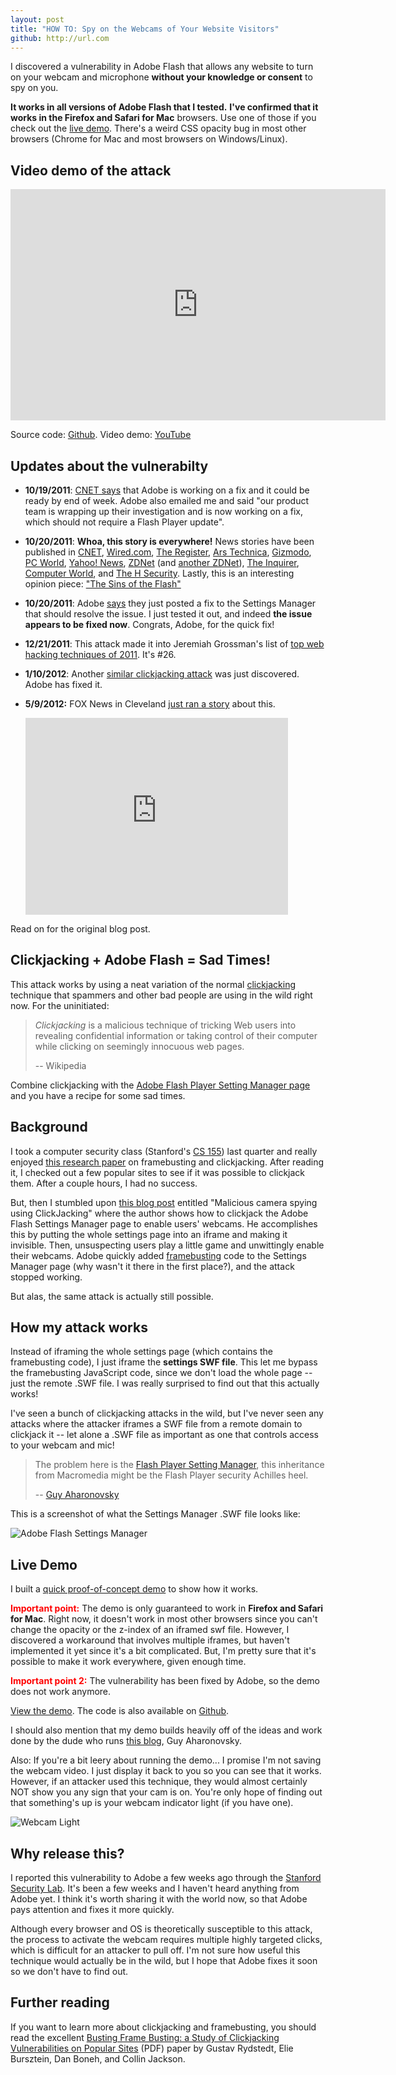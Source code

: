 ```yaml
---
layout: post
title: "HOW TO: Spy on the Webcams of Your Website Visitors"
github: http://url.com
---
```


I discovered a vulnerability in Adobe Flash that allows any website to turn on your webcam and microphone **without your knowledge or consent** to spy on you.

**It works in all versions of Adobe Flash that I tested.** **I've confirmed that it works in the Firefox and Safari for Mac** browsers. Use one of those if you check out the [live demo](/hacks/webcam-spy/). There's a weird CSS opacity bug in most other browsers (Chrome for Mac and most browsers on Windows/Linux).

## Video demo of the attack

<iframe width="600" height="370" src="http://www.youtube.com/embed/-LbvglVj8Ho?hd=1" frameborder="0" allowfullscreen></iframe>

Source code: [Github](https://github.com/feross/webcam-spy). Video demo: [YouTube](http://www.youtube.com/watch?v=-LbvglVj8Ho)

## Updates about the vulnerabilty

- **10/19/2011**: [CNET says](http://news.cnet.com/8301-27080_3-20122887-245/adobe-to-plug-flash-related-webcam-spying-hole/) that Adobe is working on a fix and it could be ready by end of week. Adobe also emailed me and said "our product team is wrapping up their investigation and is now working on a fix, which should not require a Flash Player update".

- **10/20/2011**: **Whoa, this story is everywhere!** News stories have been published in [CNET](http://news.cnet.com/8301-27080_3-20122887-245/adobe-to-plug-flash-related-webcam-spying-hole/), [Wired.com](http://www.wired.com/threatlevel/2011/10/flash-vulnerability-webcam/), [The Register](http://www.theregister.co.uk/2011/10/20/acobe_flash_webcam_spying/), [Ars Technica](http://arstechnica.com/business/news/2011/10/adobe-fixes-flash-privacy-panel-so-hackers-cant-spy-via-webcams.ars), [Gizmodo](http://gizmodo.com/5851851/new-adobe-flash-exploit-could-give-any-website-access-to-your-webcam), [PC World](http://www.pcworld.com/article/242227/adobe_to_fix_flash_flaw_that_allows_webcam_spying.html), [Yahoo! News](http://news.yahoo.com/blogs/technology-blog/adobe-flash-exploit-allows-websites-access-webcam-without-010049284.html), [ZDNet](http://www.zdnet.co.uk/news/security-threats/2011/10/20/adobe-moves-to-fix-webcam-spying-exploit-40094230/) (and [another ZDNet](http://www.zdnet.com/blog/security/adobe-fixes-webcam-hijack-flash-flaw/9694)), [The Inquirer](http://www.theinquirer.net/inquirer/news/2119163/adobe-flash-exploit-websites-hijack-webcam), [Computer World](http://www.computerworld.com/s/article/9221052/Adobe_to_fix_Flash_flaw_that_allows_webcam_spying?taxonomyId=86), and [The H Security](http://www.h-online.com/security/news/item/Adobe-remedies-webcam-spy-hole-in-Flash-1364631.html). Lastly, this is an interesting opinion piece: ["The Sins of the Flash"](http://www.circleid.com/posts/201110221_the_sins_of_the_flash/)

- **10/20/2011**: Adobe [says](http://blogs.adobe.com/psirt/2011/10/clickjacking-issue-in-adobe-flash-player-settings-manager.html) they just posted a fix to the Settings Manager that should resolve the issue. I just tested it out, and indeed **the issue appears to be fixed now**. Congrats, Adobe, for the quick fix!

- **12/21/2011**: This attack made it into Jeremiah Grossman's list of [top web hacking techniques of 2011](http://jeremiahgrossman.blogspot.com/2011/02/top-ten-web-hacking-techniques-of-2011.html). It's #26.

- **1/10/2012**: Another [similar clickjacking attack](http://blog.skepticfx.com/2012/01/adobe-flash-webcam-clickjacking.html?spref=twitter) was just discovered. Adobe has fixed it.

- **5/9/2012:** FOX News in Cleveland [just ran a story](http://fox8.com/2012/05/09/hackers-gain-access-to-homes-through-webcams/) about this.
  
  <iframe width="420" height="315" src="http://www.youtube.com/embed/loDFU-2eypk" frameborder="0" allowfullscreen></iframe>

Read on for the original blog post.

## Clickjacking + Adobe Flash = Sad Times!

This attack works by using a neat variation of the normal [clickjacking](http://en.wikipedia.org/wiki/Clickjacking) technique that spammers and other bad people are using in the wild right now. For the uninitiated:

> *Clickjacking* is a malicious technique of tricking Web users into revealing confidential information or taking control of their computer while clicking on seemingly innocuous web pages.
>
> -- Wikipedia

Combine clickjacking with the [Adobe Flash Player Setting Manager page](http://www.macromedia.com/support/documentation/en/flashplayer/help/settings_manager06.html) and you have a recipe for some sad times.


## Background

I took a computer security class (Stanford's [CS 155](http://cs155.stanford.edu)) last quarter and really enjoyed [this research paper](http://seclab.stanford.edu/websec/framebusting/framebust.pdf) on framebusting and clickjacking. After reading it, I checked out a few popular sites to see if it was possible to clickjack them. After a couple hours, I had no success.

But, then I stumbled upon [this blog post](http://blog.guya.net/2008/10/07/malicious-camera-spying-using-clickjacking/) entitled "Malicious camera spying using ClickJacking" where the author shows how to clickjack the Adobe Flash Settings Manager page to enable users' webcams. He accomplishes this by putting the whole settings page into an iframe and making it invisible. Then, unsuspecting users play a little game and unwittingly enable their webcams. Adobe quickly added [framebusting](http://en.wikipedia.org/wiki/Framekiller) code to the Settings Manager page (why wasn't it there in the first place?), and the attack stopped working.

But alas, the same attack is actually still possible.


## How my attack works

Instead of iframing the whole settings page (which contains the framebusting code), I just iframe the **settings SWF file**. This let me bypass the framebusting JavaScript code, since we don't load the whole page -- just the remote .SWF file. I was really surprised to find out that this actually works!

I've seen a bunch of clickjacking attacks in the wild, but I've never seen any attacks where the attacker iframes a SWF file from a remote domain to clickjack it -- let alone a .SWF file as important as one that controls access to your webcam and mic!


> The problem here is the [Flash Player Setting Manager](http://www.macromedia.com/support/documentation/en/flashplayer/help/settings_manager06.html), this inheritance from Macromedia might be the Flash Player security Achilles heel.
> 
> -- [Guy Aharonovsky](http://blog.guya.net/2008/10/07/malicious-camera-spying-using-clickjacking/)

This is a screenshot of what the Settings Manager .SWF file looks like:

![Adobe Flash Settings Manager](/images/adobe-flash-settings-manager.png)

## Live Demo

I built a [quick proof-of-concept demo](/hacks/webcam-spy/) to show how it works.

<strong style="color: red;">Important point:</strong> The demo is only guaranteed to work in **Firefox and Safari for Mac**. Right now, it doesn't work in most other browsers since you can't change the opacity or the z-index of an iframed swf file. However, I discovered a workaround that involves multiple iframes, but haven't implemented it yet since it's a bit complicated. But, I'm pretty sure that it's possible to make it work everywhere, given enough time.

<strong style="color: red;">Important point 2:</strong> The vulnerability has been fixed by Adobe, so the demo does not work anymore.

[View the demo](/hacks/webcam-spy/). The code is also available on [Github](https://github.com/feross/webcam-spy).

I should also mention that my demo builds heavily off of the ideas and work done by the dude who runs [this blog](http://blog.guya.net/2008/10/07/malicious-camera-spying-using-clickjacking/), Guy Aharonovsky.

Also: If you're a bit leery about running the demo... I promise I'm not saving the webcam video. I just display it back to you so you can see that it works. However, if an attacker used this technique, they would almost certainly NOT show you any sign that your cam is on. You're only hope of finding out that something's up is your webcam indicator light (if you have one).

![Webcam Light](/images/webcam.jpg)

## Why release this?

I reported this vulnerability to Adobe a few weeks ago through the [Stanford Security Lab](http://seclab.stanford.edu/). It's been a few weeks and I haven't heard anything from Adobe yet. I think it's worth sharing it with the world now, so that Adobe pays attention and fixes it more quickly.

Although every browser and OS is theoretically susceptible to this attack, the process to activate the webcam requires multiple highly targeted clicks, which is difficult for an attacker to pull off. I'm not sure how useful this technique would actually be in the wild, but I hope that Adobe fixes it soon so we don't have to find out.

## Further reading

If you want to learn more about clickjacking and framebusting, you should read the excellent [Busting Frame Busting: a Study of Clickjacking Vulnerabilities on Popular Sites](http://seclab.stanford.edu/websec/framebusting/framebust.pdf) (PDF) paper by Gustav Rydstedt, Elie Bursztein, Dan Boneh, and Collin Jackson.